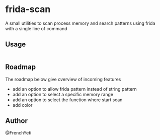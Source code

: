 # frida-scan
A small utilities to scan process memory and search patterns using frida with a single line of command


## Usage
```

```

## Roadmap
The roadmap below give overview of incoming features
- add an option to allow frida pattern instead of string pattern
- add an option to select a specific memory range
- add an option to select the function where start scan  
- add color

## Author
@FrenchYeti
